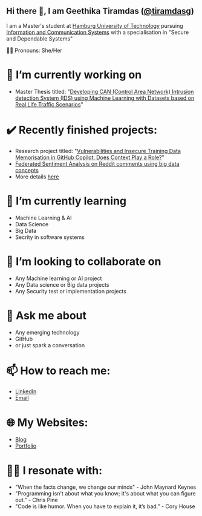 ## Hi there 👋, I am Geethika Tiramdas ([@tiramdasg](https://github.com/tiramdasg))

I am a Master's student at [Hamburg University of Technology](https://www.tuhh.de/tuhh/en/startpage) pursuing [Information and Communication Systems](https://www.tuhh.de/tuhh/en/studying/before-studying/degree-courses/international-study-programs/information-and-communication-systems) with a specialisation in "Secure and Dependable Systems"

👩‍💻 Pronouns:
She/Her

# 🔭 I’m currently working on
- Master Thesis titled: "[Developing CAN (Control Area Network) Intrusion detection System (IDS) using Machine Learning with Datasets based on Real Life Traffic Scenarios](https://tiramdasg.github.io/projects/thesis)"

# ✔️ Recently finished projects:
- Research project titled: "[Vulnerabilities and Insecure Training Data Memorisation in GitHub Copilot: Does Context Play a Role?](https://tiramdasg.github.io/projects/github-copilot-project)"
- [Federated Sentiment Analysis on Reddit comments using big data concepts](https://tiramdasg.github.io/projects/federated-sentiment-analysis)
- More details [here](https://tiramdasg.github.io/)

# 🌱 I’m currently learning
- Machine Learning & AI
- Data Science
- Big Data
- Secrity in software systems
  
# 👯 I’m looking to collaborate on
- Any Machine learning or AI project
- Any Data science or Big data projects
- Any Security test or implementation projects

# 💬 Ask me about
- Any emerging technology
- GitHub
- or just spark a conversation

# 📫 How to reach me:
- <a href="https://www.linkedin.com/in/geethika-tiramdas" target="_blank">LinkedIn</a>
- <a href="geethika.tiramdas@gmail.com" target="_blank">Email</a>

# 🌐 My Websites:
- <a href="https://www.betweentheverses.in/" target="_blank">Blog</a>
- <a href="https://tiramdasg.github.io/" target="_blank">Portfolio</a>

# 🌅💭 I resonate with:
- "When the facts change, we change our minds" - John Maynard Keynes
- "Programming isn't about what you know; it's about what you can figure out.” - Chris Pine
- "Code is like humor. When you have to explain it, it’s bad." - Cory House
